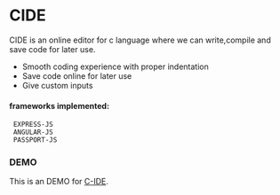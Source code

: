 #  CIDE
CIDE is an online editor for c language where we can write,compile and save code for later use.
  - Smooth coding experience with proper indentation
  - Save code online for later use
  - Give custom inputs
  
#### frameworks implemented:
     EXPRESS-JS 
     ANGULAR-JS 
     PASSPORT-JS 
     
### DEMO
This is an DEMO for  [C-IDE](https://c-ide.herokuapp.com/).


